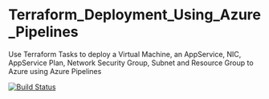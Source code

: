 # Terraform_Deployment_Using_Azure_Pipelines
Use Terraform Tasks to deploy a Virtual Machine, an AppService, NIC, AppService Plan, Network Security Group, Subnet and Resource Group to Azure using Azure Pipelines

[![Build Status](https://dev.azure.com/np3000/Terraform%20Deployment%20Using%20Azure%20Pipelines/_apis/build/status/npworkcode.Terraform_Deployment_Using_Azure_Pipelines?branchName=main)](https://dev.azure.com/np3000/Terraform%20Deployment%20Using%20Azure%20Pipelines/_build/latest?definitionId=8&branchName=main)